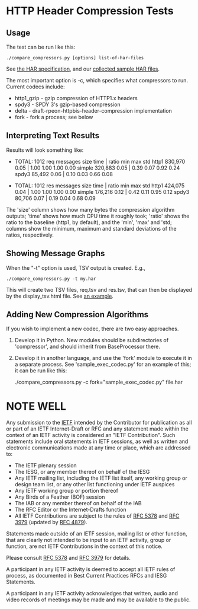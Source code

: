 
HTTP Header Compression Tests
=============================

Usage
-----

The test can be run like this:

    ./compare_compressors.py [options] list-of-har-files

See [the HAR specification](http://www.softwareishard.com/blog/har-12-spec/), 
and our [collected sample HAR files](https://github.com/http2/http_samples).

The most important option is -c, which specifies what compressors to run.
Current codecs include:

* http1_gzip - gzip compression of HTTP1.x headers
* spdy3 - SPDY 3's gzip-based compression
* delta - draft-rpeon-httpbis-header-compression implementation
* fork - fork a process; see below

Interpreting Text Results
-------------------------

Results will look something like:

* TOTAL: 1012 req messages
                  size  time | ratio min   max   std
   http1       830,970  0.05 | 1.00  1.00  1.00  0.00
  simple       320,883  0.05 | 0.39  0.07  0.92  0.24
   spdy3        85,492  0.06 | 0.10  0.03  0.66  0.08

* TOTAL: 1012 res messages
                  size  time | ratio min   max   std
   http1       424,075  0.04 | 1.00  1.00  1.00  0.00
  simple       176,216  0.12 | 0.42  0.11  0.95  0.12
   spdy3        80,706  0.07 | 0.19  0.04  0.68  0.09

The 'size' column shows how many bytes the compression algorithm outputs;
'time' shows how much CPU time it roughly took; 'ratio' shows the ratio to the
baseline (http1, by default), and the 'min', 'max' and 'std; columns show the
minimum, maximum and standard deviations of the ratios, respectively.


Showing Message Graphs
----------------------

When the "-t" option is used, TSV output is created. E.g.,

    ./compare_compressors.py -t my.har

This will create two TSV files, req.tsv and res.tsv, that can then be
displayed by the display_tsv.html file. See [an
example](http://http2.github.com/compression-test/).


Adding New Compression Algorithms
---------------------------------

If you wish to implement a new codec, there are two easy approaches.

1) Develop it in Python. New modules should be subdirectories of 
'compressor', and should inherit from BaseProcessor there.

2) Develop it in another language, and use the 'fork' module to execute
it in a separate process. See 'sample_exec_codec.py' for an example of this; 
it can be run like this:

    ./compare_compressors.py -c fork="sample_exec_codec.py" file.har



NOTE WELL
=========

Any submission to the [IETF](http://www.ietf.org/) intended by the Contributor
for publication as all or part of an IETF Internet-Draft or RFC and any
statement made within the context of an IETF activity is considered an "IETF
Contribution". Such statements include oral statements in IETF sessions, as
well as written and electronic communications made at any time or place, which
are addressed to:

 * The IETF plenary session
 * The IESG, or any member thereof on behalf of the IESG
 * Any IETF mailing list, including the IETF list itself, any working group 
   or design team list, or any other list functioning under IETF auspices
 * Any IETF working group or portion thereof
 * Any Birds of a Feather (BOF) session
 * The IAB or any member thereof on behalf of the IAB
 * The RFC Editor or the Internet-Drafts function
 * All IETF Contributions are subject to the rules of 
   [RFC 5378](http://tools.ietf.org/html/rfc5378) and 
   [RFC 3979](http://tools.ietf.org/html/rfc3979) 
   (updated by [RFC 4879](http://tools.ietf.org/html/rfc4879)).

Statements made outside of an IETF session, mailing list or other function,
that are clearly not intended to be input to an IETF activity, group or
function, are not IETF Contributions in the context of this notice.

Please consult [RFC 5378](http://tools.ietf.org/html/rfc5378) and [RFC 
3979](http://tools.ietf.org/html/rfc3979) for details.

A participant in any IETF activity is deemed to accept all IETF rules of
process, as documented in Best Current Practices RFCs and IESG Statements.

A participant in any IETF activity acknowledges that written, audio and video
records of meetings may be made and may be available to the public.
